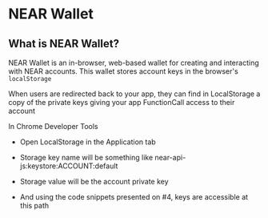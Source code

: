 # NEAR Wallet

## What is NEAR Wallet?

NEAR Wallet is an in-browser, web-based wallet for creating and interacting with NEAR accounts. This wallet stores account keys in the browser's `localStorage`


When users are redirected back to your app, they can find in LocalStorage a copy of the private keys giving your app FunctionCall access to their account

In Chrome Developer Tools

- Open  LocalStorage in the Application tab

- Storage key  name will be something like near-api-js:keystore:ACCOUNT:default

- Storage value will be the account private key

- And using the code snippets presented on #4, keys are accessible at this path
